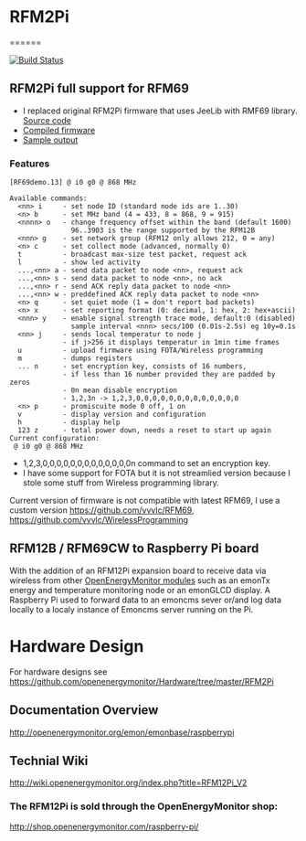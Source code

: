 # RFM2Pi
======

[![Build Status](https://travis-ci.org/openenergymonitor/RFM2Pi.svg?branch=master)](https://travis-ci.org/openenergymonitor/RFM2Pi)

## RFM2Pi full support for RFM69 
- I replaced original RFM2Pi firmware that uses JeeLib with RMF69 library. [Source code](/firmware/RFM69CW_RFM69_Demo_ATmega328/RFM69CW_RFM69_Demo_ATmega328/src/src.ino)
- [Compiled firmware](/firmware/RFM69CW_RFM69_Demo_ATmega328/V13_RFM69CW_RFM69_Demo_ATmega328.cpp.hex)
- [Sample output](/firmware/RFM69CW_RFM69_Demo_ATmega328/V13_FunkyV3_RFM69CW_RFM69_Demo_ATmega328.txt)

### Features
```
[RF69demo.13] @ i0 g0 @ 868 MHz

Available commands:
  <nn> i     - set node ID (standard node ids are 1..30)
  <n> b      - set MHz band (4 = 433, 8 = 868, 9 = 915)
  <nnnn> o   - change frequency offset within the band (default 1600)
               96..3903 is the range supported by the RFM12B
  <nnn> g    - set network group (RFM12 only allows 212, 0 = any)
  <n> c      - set collect mode (advanced, normally 0)
  t          - broadcast max-size test packet, request ack
  l          - show led activity
  ...,<nn> a - send data packet to node <nn>, request ack
  ...,<nn> s - send data packet to node <nn>, no ack
  ...,<nn> r - send ACK reply data packet to node <nn>
  ...,<nn> w - preddefined ACK reply data packet to node <nn>
  <n> q      - set quiet mode (1 = don't report bad packets)
  <n> x      - set reporting format (0: decimal, 1: hex, 2: hex+ascii)
  <nnn> y    - enable signal strength trace mode, default:0 (disabled)
               sample interval <nnn> secs/100 (0.01s-2.5s) eg 10y=0.1s
  <nn> j     - sends local temperatur to node j
             - if j>256 it displays temperatur in 1min time frames
  u          - upload firmware using FOTA/Wireless programming
  m          - dumps registers
  ... n      - set encryption key, consists of 16 numbers, 
             - if less than 16 number provided they are padded by zeros
             - 0n mean disable encryption
             - 1,2,3n -> 1,2,3,0,0,0,0,0,0,0,0,0,0,0,0,0
  <n> p      - promiscuite mode 0 off, 1 on
  v          - display version and configuration
  h          - display help
  123 z      - total power down, needs a reset to start up again
Current configuration:
 @ i0 g0 @ 868 MHz
```
- 1,2,3,0,0,0,0,0,0,0,0,0,0,0,0,0n     command to set an encryption key.
- I have some support for FOTA but it is not streamlied version because I stole some stuff from Wireless programming library.

Current version of firmware is not compatible with latest RFM69, I use a custom version 
https://github.com/vvvlc/RFM69, https://github.com/vvvlc/WirelessProgramming



## RFM12B / RFM69CW to Raspberry Pi board

With the addition of an RFM12Pi expansion board to receive data via wireless from other [OpenEnergyMonitor modules](http://openenergymonitor.org/emon/Modules) such as an emonTx energy and temperature monitoring node or an emonGLCD display. A Raspberry Pi used to forward data to an emoncms sever or/and log data locally to a localy instance of Emoncms server running on the Pi.

# Hardware Design
For hardware designs see https://github.com/openenergymonitor/Hardware/tree/master/RFM2Pi

## Documentation Overview
http://openenergymonitor.org/emon/emonbase/raspberrypi



## Technial Wiki
http://wiki.openenergymonitor.org/index.php?title=RFM12Pi_V2



### The RFM12Pi is sold through the OpenEnergyMonitor shop:
http://shop.openenergymonitor.com/raspberry-pi/
